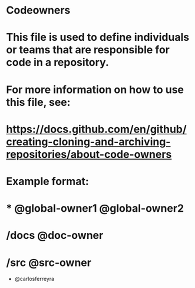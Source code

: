 # Codeowners

# This file is used to define individuals or teams that are responsible for code in a repository.

# For more information on how to use this file, see:

# https://docs.github.com/en/github/creating-cloning-and-archiving-repositories/about-code-owners

# Example format:

# \* @global-owner1 @global-owner2

# /docs @doc-owner

# /src @src-owner

- @carlosferreyra
